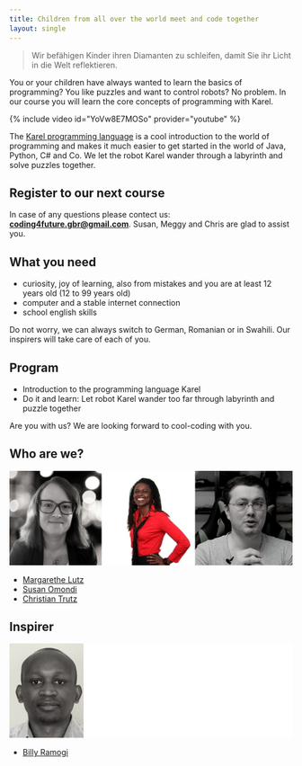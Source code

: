 ```yaml
---
title: Children from all over the world meet and code together
layout: single
---
```


> Wir befähigen Kinder ihren Diamanten zu schleifen, damit Sie ihr Licht in die Welt reflektieren.

You or your children have always wanted to learn the basics of programming? You like puzzles and want to control robots? No problem. In our course you will learn the core concepts of programming with Karel.

{% include video id="YoVw8E7MOSo" provider="youtube" %}

The [Karel programming language](https://en.wikipedia.org/wiki/Karel_(programming_language)) is a cool introduction to the world of programming and makes it much easier to get started in the world of Java, Python, C# and Co. We let the robot Karel wander through a labyrinth  and solve puzzles together.

## Register to our next course

<script class="nextevent" type="text/javascript" src="https://widget-8c1e70f3ce-coding4future.nextevent.com/widget/embed#src=/?margin=0"></script>

In case of any questions please contect us: **coding4future.gbr@gmail.com**.
Susan, Meggy and Chris are glad to assist you.

## What you need

- curiosity, joy of learning, also from mistakes and you are at least 12 years old (12 to 99 years old)
- computer and a stable internet connection
- school english skills

Do not worry, we can always switch to German, Romanian or in Swahili. Our inspirers will take care of each of you.

## Program

- Introduction to the programming language Karel
- Do it and learn: Let robot Karel wander too far through labyrinth and puzzle together

Are you with us? We are looking forward to cool-coding with you.

## Who are we?

![Team coding4future](team.jpg)

- [Margarethe Lutz](https://www.linkedin.com/in/margarethe-lutz-47a086156/)
- [Susan Omondi](https://www.linkedin.com/in/susanomondi/)
- [Christian Trutz](https://www.linkedin.com/in/christiantrutz/)

## Inspirer

![Inspirer coding4future](team-inspirer.jpg)
- [Billy Ramogi](https://www.linkedin.com/in/billyramogi/)
